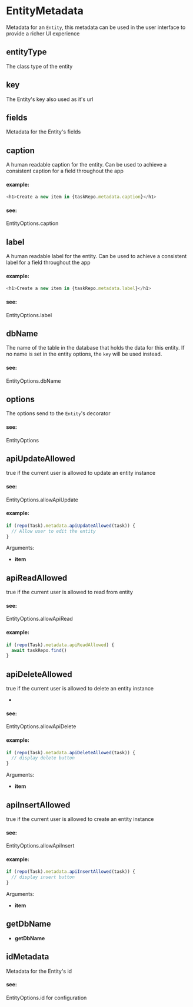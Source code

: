 # EntityMetadata

Metadata for an `Entity`, this metadata can be used in the user interface to provide a richer UI experience

## entityType

The class type of the entity

## key

The Entity's key also used as it's url

## fields

Metadata for the Entity's fields

## caption

A human readable caption for the entity. Can be used to achieve a consistent caption for a field throughout the app

#### example:

```ts
<h1>Create a new item in {taskRepo.metadata.caption}</h1>
```

#### see:

EntityOptions.caption

## label

A human readable label for the entity. Can be used to achieve a consistent label for a field throughout the app

#### example:

```ts
<h1>Create a new item in {taskRepo.metadata.label}</h1>
```

#### see:

EntityOptions.label

## dbName

The name of the table in the database that holds the data for this entity.
If no name is set in the entity options, the `key` will be used instead.

#### see:

EntityOptions.dbName

## options

The options send to the `Entity`'s decorator

#### see:

EntityOptions

## apiUpdateAllowed

true if the current user is allowed to update an entity instance

#### see:

EntityOptions.allowApiUpdate

#### example:

```ts
if (repo(Task).metadata.apiUpdateAllowed(task)) {
  // Allow user to edit the entity
}
```

Arguments:

- **item**

## apiReadAllowed

true if the current user is allowed to read from entity

#### see:

EntityOptions.allowApiRead

#### example:

```ts
if (repo(Task).metadata.apiReadAllowed) {
  await taskRepo.find()
}
```

## apiDeleteAllowed

true if the current user is allowed to delete an entity instance

-

#### see:

EntityOptions.allowApiDelete

#### example:

```ts
if (repo(Task).metadata.apiDeleteAllowed(task)) {
  // display delete button
}
```

Arguments:

- **item**

## apiInsertAllowed

true if the current user is allowed to create an entity instance

#### see:

EntityOptions.allowApiInsert

#### example:

```ts
if (repo(Task).metadata.apiInsertAllowed(task)) {
  // display insert button
}
```

Arguments:

- **item**

## getDbName

- **getDbName**

## idMetadata

Metadata for the Entity's id

#### see:

EntityOptions.id for configuration

